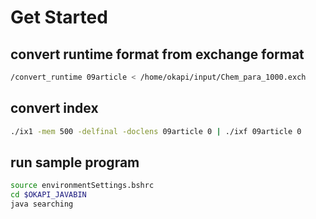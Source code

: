 # Get Started

## convert runtime format from exchange format
```bash
/convert_runtime 09article < /home/okapi/input/Chem_para_1000.exch
```

## convert index
```bash
./ix1 -mem 500 -delfinal -doclens 09article 0 | ./ixf 09article 0
```

## run sample program
```bash
source environmentSettings.bshrc
cd $OKAPI_JAVABIN
java searching
```
